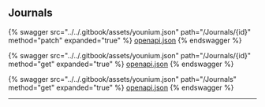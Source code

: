 ## Journals




{% swagger src="../../.gitbook/assets/younium.json" path="/Journals/{id}" method="patch" expanded="true" %}
[openapi.json](./docs/.gitbook/assets/younium.json)
{% endswagger %}

{% swagger src="../../.gitbook/assets/younium.json" path="/Journals/{id}" method="get" expanded="true" %}
[openapi.json](./docs/.gitbook/assets/younium.json)
{% endswagger %}

{% swagger src="../../.gitbook/assets/younium.json" path="/Journals" method="get" expanded="true" %}
[openapi.json](./docs/.gitbook/assets/younium.json)
{% endswagger %}


---


